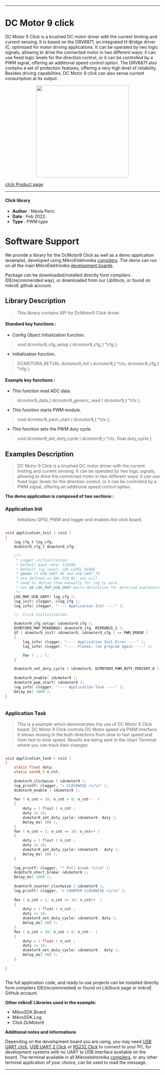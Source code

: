 
---
# DC Motor 9 click

DC Motor 9 Click is a brushed DC motor driver with the current limiting and current sensing. It is based on the DRV8871, an integrated H-Bridge driver IC, optimized for motor driving applications. It can be operated by two logic signals, allowing to drive the connected motor in two different ways: it can use fixed logic levels for the direction control, or it can be controlled by a PWM signal, offering an additional speed control option. The DRV8871 also contains a set of protection features, offering a very high level of reliability. Besides driving capabilities, DC Motor 9 click can also sense current consumption at its output.

<p align="center">
  <img src="https://download.mikroe.com/images/click_for_ide/dcmotor9_click.png" height=300px>
</p>

[click Product page](https://www.mikroe.com/dc-motor-9-click)

---


#### Click library 

- **Author**        : Nikola Peric
- **Date**          : Feb 2022.
- **Type**          : PWM type


# Software Support

We provide a library for the DcMotor9 Click 
as well as a demo application (example), developed using MikroElektronika 
[compilers](https://shop.mikroe.com/compilers). 
The demo can run on all the main MikroElektronika [development boards](https://shop.mikroe.com/development-boards).

Package can be downloaded/installed directly form compilers IDE(recommended way), or downloaded from our LibStock, or found on mikroE github account. 

## Library Description

> This library contains API for DcMotor9 Click driver.

#### Standard key functions :

- Config Object Initialization function.
> void dcmotor9_cfg_setup ( dcmotor9_cfg_t *cfg ); 
 
- Initialization function.
> DCMOTOR9_RETVAL dcmotor9_init ( dcmotor9_t *ctx, dcmotor9_cfg_t *cfg );


#### Example key functions :

- This function read ADC data.
> dcmotor9_data_t dcmotor9_generic_read ( dcmotor9_t *ctx );
 
- This function starts PWM module.
> void dcmotor9_pwm_start ( dcmotor9_t *ctx );

- This function sets the PWM duty cycle.
> void dcmotor9_set_duty_cycle ( dcmotor9_t *ctx, float duty_cycle );

## Examples Description

> DC Motor 9 Click is a brushed DC motor driver with the current limiting and current sensing. It can
> be operated by two logic signals, allowing to drive the connected motor in two different ways: 
> it can use fixed logic levels for the direction control, or it can be controlled by a PWM signal, 
> offering an additional speed control option. 

**The demo application is composed of two sections :**

### Application Init 

> Initializes GPIO, PWM and logger and enables the click board.

```c

void application_init ( void )
{
    log_cfg_t log_cfg;
    dcmotor9_cfg_t dcmotor9_cfg;

    /** 
     * Logger initialization.
     * Default baud rate: 115200
     * Default log level: LOG_LEVEL_DEBUG
     * @note If USB_UART_RX and USB_UART_TX 
     * are defined as HAL_PIN_NC, you will 
     * need to define them manually for log to work. 
     * See @b LOG_MAP_USB_UART macro definition for detailed explanation.
     */
    LOG_MAP_USB_UART( log_cfg );
    log_init( &logger, &log_cfg );
    log_info( &logger, "---- Application Init ----" );

    //  Click initialization.

    dcmotor9_cfg_setup( &dcmotor9_cfg );
    DCMOTOR9_MAP_MIKROBUS( dcmotor9_cfg, MIKROBUS_1 );
    if ( dcmotor9_init( &dcmotor9, &dcmotor9_cfg ) == PWM_ERROR )
    {
        log_info( &logger, "---- Application Init Error ----" );
        log_info( &logger, "---- Please, run program again ----" );

        for ( ; ; );
    }

    dcmotor9_set_duty_cycle ( &dcmotor9, DCMOTOR9_PWM_DUTY_PERCENT_0 );
    
    dcmotor9_enable( &dcmotor9 );
    dcmotor9_pwm_start( &dcmotor9 );
    log_info( &logger, "---- Application Task ----" );
    Delay_ms( 1000 );
}
  
```

### Application Task

>  This is a example which demonstrates the use of DC Motor 5 Click board.
>  DC Motor 9 Click controls DC Motor speed via PWM interface.
>  It shows moving in the both directions from slow to fast speed
>  and from fast to slow speed.
>  Results are being sent to the Usart Terminal where you can track their changes.
```c

void application_task ( void )
{
    static float duty;
    static uint8_t n_cnt;
    
    dcmotor9_clockwise ( &dcmotor9 );
    log_printf( &logger, "> CLOCKWISE <\r\n" );
    dcmotor9_enable ( &dcmotor9 );
    
    for ( n_cnt = 10; n_cnt > 0; n_cnt--  )
    {
        duty = ( float ) n_cnt ;
        duty /= 10;
        dcmotor9_set_duty_cycle( &dcmotor9, duty );
        Delay_ms( 500 );
    }
    for ( n_cnt = 1; n_cnt <= 10; n_cnt++ )
    {
        duty = ( float ) n_cnt ;
        duty /= 10;
        dcmotor9_set_duty_cycle( &dcmotor9,  duty );
        Delay_ms( 500 );
    }
    
    log_printf( &logger, "* Pull break *\r\n" );
    dcmotor9_short_brake( &dcmotor9 );
    Delay_ms( 1000 );
    
    dcmotor9_counter_clockwise ( &dcmotor9 );
    log_printf( &logger, "> COUNTER CLOCKWISE <\r\n" );
        
    for ( n_cnt = 1; n_cnt <= 10; n_cnt++  )
    {
        duty = ( float ) n_cnt ;
        duty /= 10;
        dcmotor9_set_duty_cycle( &dcmotor9, duty );
        Delay_ms( 500 );
    }
    for ( n_cnt = 10; n_cnt > 0; n_cnt-- )
    {
        duty = ( float ) n_cnt ;
        duty /= 10;
        dcmotor9_set_duty_cycle( &dcmotor9,  duty );
        Delay_ms( 500 );
    }
    
}
  

```

The full application code, and ready to use projects can be  installed directly form compilers IDE(recommneded) or found on LibStock page or mikroE GitHub accaunt.

**Other mikroE Libraries used in the example:** 

- MikroSDK.Board
- MikroSDK.Log
- Click.DcMotor9

**Additional notes and informations**

Depending on the development board you are using, you may need 
[USB UART click](https://shop.mikroe.com/usb-uart-click), 
[USB UART 2 Click](https://shop.mikroe.com/usb-uart-2-click) or 
[RS232 Click](https://shop.mikroe.com/rs232-click) to connect to your PC, for 
development systems with no UART to USB interface available on the board. The 
terminal available in all Mikroelektronika 
[compilers](https://shop.mikroe.com/compilers), or any other terminal application 
of your choice, can be used to read the message.



---
